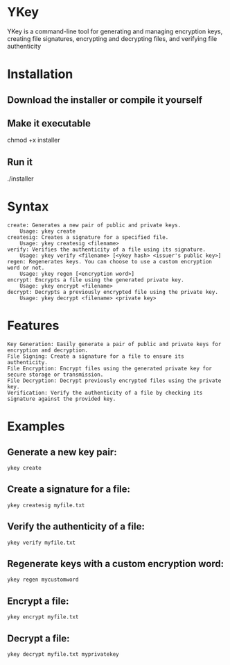 # YKey

YKey is a command-line tool for generating and managing encryption keys, creating file signatures, encrypting and decrypting files, and verifying file authenticity

# Installation
## Download the installer or compile it yourself
## Make it executable
chmod +x installer
## Run it
./installer

# Syntax
    create: Generates a new pair of public and private keys.
        Usage: ykey create
    createsig: Creates a signature for a specified file.
        Usage: ykey createsig <filename>
    verify: Verifies the authenticity of a file using its signature.
        Usage: ykey verify <filename> [<ykey hash> <issuer's public key>]
    regen: Regenerates keys. You can choose to use a custom encryption word or not.
        Usage: ykey regen [<encryption word>]
    encrypt: Encrypts a file using the generated private key.
        Usage: ykey encrypt <filename>
    decrypt: Decrypts a previously encrypted file using the private key.
        Usage: ykey decrypt <filename> <private key>

# Features

    Key Generation: Easily generate a pair of public and private keys for encryption and decryption.
    File Signing: Create a signature for a file to ensure its authenticity.
    File Encryption: Encrypt files using the generated private key for secure storage or transmission.
    File Decryption: Decrypt previously encrypted files using the private key.
    Verification: Verify the authenticity of a file by checking its signature against the provided key.

# Examples

## Generate a new key pair:

    ykey create

## Create a signature for a file:

    ykey createsig myfile.txt

## Verify the authenticity of a file:

    ykey verify myfile.txt

## Regenerate keys with a custom encryption word:

    ykey regen mycustomword

## Encrypt a file:

    ykey encrypt myfile.txt

## Decrypt a file:

    ykey decrypt myfile.txt myprivatekey

